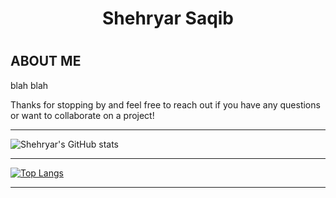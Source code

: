 <html>
  <div align="center">
<h1>            Shehryar Saqib<h1>
  </div>
  
## ABOUT ME

blah blah

Thanks for stopping by and feel free to reach out if you have any questions or want to collaborate on a project!

  ***
 
![Shehryar's GitHub stats](https://github-readme-stats.vercel.app/api?username=shehryar-saqib&show_icons=true&theme=radical)
  
***
  
[![Top Langs](https://github-readme-stats.vercel.app/api/top-langs/?username=shehryar-saqib&layout=compact)](https://github.com/shehryar-saqib/github-readme-stats)
 
 ***
